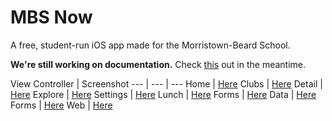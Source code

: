 # MBS Now

A free, student-run iOS app made for the Morristown-Beard School.

**We're still working on documentation.** Check [this](http://gdyer.de/code) out in the meantime.

View Controller | Screenshot
--- | --- | ---
Home | [Here](http://gdyer.de/code/assets/screenshots/HomeVC.png)
Clubs | [Here](http://gdyer.de/code/assets/screenshots/ClubsVC.png)
Detail | [Here](http://gdyer.de/code/assets/screenshots/DetailVC.png)
Explore | [Here](http://gdyer.de/code/assets/screenshots/ExploreVC.png)
Settings | [Here](http://gdyer.de/code/assets/screenshots/SettingsVC.png)
Lunch | [Here](http://gdyer.de/code/assets/screenshots/LunchVC.png)
Forms | [Here](http://gdyer.de/code/assets/screenshots/FormsVC.png)
Data | [Here](http://gdyer.de/code/assets/screenshots/DataVC.png)
Forms | [Here](http://gdyer.de/code/assets/screenshots/FormsViewerVC.png)
Web | [Here](http://gdyer.de/code/assets/screenshots/WebVC.png)
